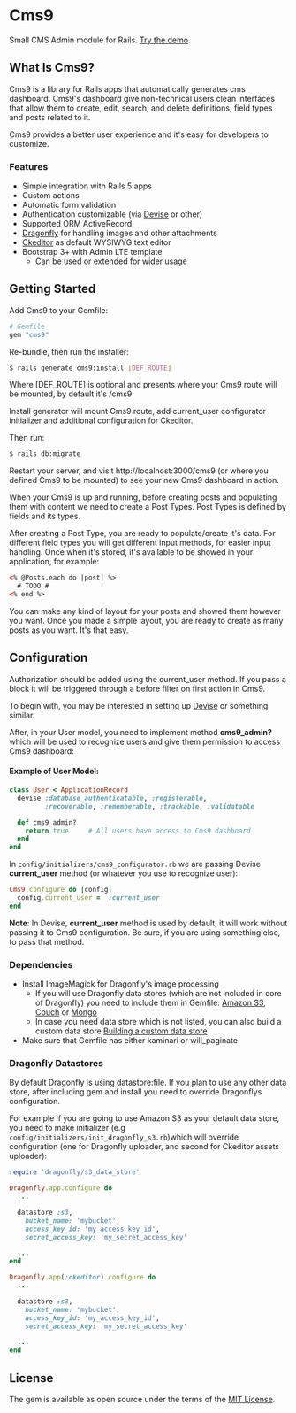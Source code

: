 # Cms9

Small CMS Admin module for Rails.
[Try the demo][demo].

## What Is Cms9?

Cms9 is a library for Rails apps
that automatically generates cms dashboard.
Cms9's dashboard give non-technical users clean interfaces
that allow them to create, edit, search, and delete definitions,
field types and posts related to it.

Cms9 provides a better user experience and it's easy for developers to customize.

### Features
* Simple integration with Rails 5 apps
* Custom actions
* Automatic form validation
* Authentication customizable (via [Devise](https://github.com/plataformatec/devise) or other)
* Supported ORM ActiveRecord
* [Dragonfly](https://github.com/markevans/dragonfly) for handling images and other attachments
* [Ckeditor](https://github.com/galetahub/ckeditor) as default WYSIWYG text editor
* Bootstrap 3+ with Admin LTE template
  * Can be used or extended for wider usage

## Getting Started

Add Cms9 to your Gemfile:

```ruby
# Gemfile
gem "cms9"
```

Re-bundle, then run the installer:

```bash
$ rails generate cms9:install [DEF_ROUTE]
```
Where [DEF_ROUTE] is optional and presents where your Cms9 route will be mounted, by default it's /cms9

Install generator will mount Cms9 route, add current_user configurator initializer and additional configuration for Ckeditor.

Then run:

```bash
$ rails db:migrate
```

Restart your server, and visit http://localhost:3000/cms9 (or where you defined Cms9 to be mounted)
to see your new Cms9 dashboard in action.


When your Cms9 is up and running, before creating posts and populating them with content we need to create a Post Types. Post Types is defined by fields and its types.

After creating a Post Type, you are ready to populate/create it's data. For different field types you will get different input methods, for easier input handling. Once when it's stored, it's available to be showed in your application, for example:

```html
<% @Posts.each do |post| %>
  # TODO #           
<% end %>
```

You can make any kind of layout for your posts and showed them however you want.
Once you made a simple layout, you are ready to create as many posts as you want. It's that easy.

## Configuration

Authorization should be added using the current_user method. If you pass a block it will be triggered through a before filter on first action in Cms9.

To begin with, you may be interested in setting up [Devise](https://github.com/sferik/rails_admin/wiki/Devise) or something similar.

After, in your User model, you need to implement method **cms9_admin?** which will be used to recognize users and give them permission to access Cms9 dashboard:

#### Example of User Model:

```ruby
class User < ApplicationRecord
  devise :database_authenticatable, :registerable,
         :recoverable, :rememberable, :trackable, :validatable

  def cms9_admin?
    return true     # All users have access to Cms9 dashboard
  end
end
```

In `config/initializers/cms9_configurator.rb` we are passing Devise **current_user** method (or whatever you use to recognize user):

```ruby
Cms9.configure do |config|
  config.current_user =  :current_user
end
```

**Note**: In Devise, **current_user** method is used by default, it will work without passing it to Cms9 configuration. Be sure, if you are using something else, to pass that method.

### Dependencies

* Install ImageMagick for Dragonfly's image processing
  * If you will use Dragonfly data stores (which are not included in core of Dragonfly) you need to include them in Gemfile: [Amazon S3](https://github.com/markevans/dragonfly-s3_data_store), [Couch](https://github.com/markevans/dragonfly-couch_data_store) or [Mongo](https://github.com/markevans/dragonfly-mongo_data_store)
  * In case you need data store which is not listed, you can also build a custom data store [Building a custom data store](http://markevans.github.io/dragonfly/data-stores/#building-a-custom-data-store)
* Make sure that Gemfile has either kaminari or will_paginate

### Dragonfly Datastores

By default Dragonfly is using datastore:file. If you plan to use any other data store, after including gem and install you need to override Dragonflys configuration.

For example if you are going to use Amazon S3 as your default data store, you need to make initializer (e.g `config/initializers/init_dragonfly_s3.rb`)which will override configuration (one for Dragonfly uploader, and second for Ckeditor assets uploader):

```ruby
require 'dragonfly/s3_data_store'

Dragonfly.app.configure do
  ...

  datastore :s3,
    bucket_name: 'mybucket',
    access_key_id: 'my_access_key_id',
    secret_access_key: 'my_secret_access_key'

  ...
end

Dragonfly.app(:ckeditor).configure do
  ...

  datastore :s3,
    bucket_name: 'mybucket',
    access_key_id: 'my_access_key_id',
    secret_access_key: 'my_secret_access_key'

  ...
end
```



## License
The gem is available as open source under the terms of the [MIT License](http://opensource.org/licenses/MIT).


[demo]: #
